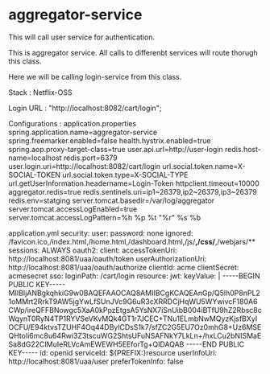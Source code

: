 # aggregator-service
This will call user service for authentication.

This is aggregator service. All calls to differenbt services will route thorugh this class.

Here we will be calling login-service from this class.

Stack : Netflix-OSS

Login URL :  "http://localhost:8082/cart/login";

Configurations : 
application.properties
spring.application.name=aggregator-service
spring.freemarker.enabled=false
health.hystrix.enabled=true
spring.aop.proxy-target-class=true
user.api.url=http://user-login
redis.host-name=localhost
redis.port=6379
user.login.uri=http://localhost:8082/cart/login
url.social.token.name=X-SOCIAL-TOKEN
url.social.token.type=X-SOCIAL-TYPE
url.getUserInformation.headername=Login-Token
httpclient.timeout=10000
aggregator.redis=true
redis.sentinels.uri=ip1~26379,ip2~26379,ip3~26379
redis.env=statging
server.tomcat.basedir=/var/log/aggregator
server.tomcat.accessLogEnabled=true
server.tomcat.accessLogPattern=%h %p %t "%r" %s %b


application.yml
security:
  user:
    password: none
  ignored: /favicon.ico,/index.html,/home.html,/dashboard.html,/js/**,/css/**,/webjars/**
  sessions: ALWAYS
  oauth2:
    client:
      accessTokenUri: http://localhost:8081/uaa/oauth/token
      userAuthorizationUri: http://localhost:8081/uaa/oauth/authorize
      clientId: acme
      clientSecret: acmesecret
    sso:
      loginPath: /cart/login
    resource:
      jwt:
        keyValue: |
          -----BEGIN PUBLIC KEY-----
          MIIBIjANBgkqhkiG9w0BAQEFAAOCAQ8AMIIBCgKCAQEAnGp/Q5lh0P8nPL21oMMrt2RrkT9AW5jgYwLfSUnJVc9G6uR3cXRRDCjHqWU5WYwivcF180A6CWp/ireQFFBNowgc5XaA0kPpzEtgsA5YsNX7iSnUibB004iBTfU9hZ2Rbsc8cWqynT0RyN4TP1RYVSeVKvMQk4GT1r7JCEC+TNu1ELmbNwMQyzKjsfBXyIOCFU/E94ktvsTZUHF4Oq44DBylCDsS1k7/sfZC2G5EU7Oz0mhG8+Uz6MSEQHtoIi6mc8u64Rwi3Z3tscuWG2ShtsUFuNSAFNkY7LkLn+/hxLCu2bNISMaESa8dG22CIMuIeRLVcAmEWEWH5EEforTg+QIDAQAB
          -----END PUBLIC KEY-----
      id: openid
      serviceId: ${PREFIX:}resource
      userInfoUri: http://localhost:8081/uaa/user
      preferTokenInfo: false

